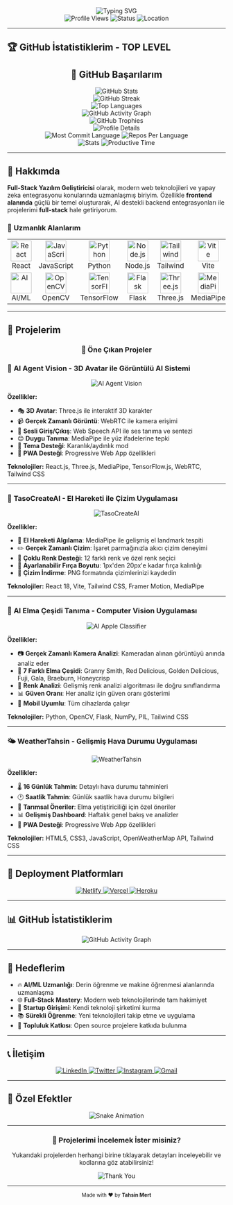 <div align="center">
  <img src="https://readme-typing-svg.herokuapp.com?font=Fira+Code&weight=700&size=35&pause=1000&color=3B82F6&center=true&vCenter=true&width=600&height=100&lines=Merhaba%2C+Ben+Tahsin+Mert;Full-Stack+Developer;AI+Enthusiast;Frontend+Specialist" alt="Typing SVG" />
</div>

<div align="center">
  <img src="https://komarev.com/ghpvc/?username=tahsinmert&style=flat-square&color=3B82F6" alt="Profile Views" />
  <img src="https://img.shields.io/badge/Status-Available-3B82F6?style=flat-square" alt="Status" />
  <img src="https://img.shields.io/badge/Location-Turkey-3B82F6?style=flat-square" alt="Location" />
</div>

---

## 🏆 **GitHub İstatistiklerim - TOP LEVEL**

<div align="center">
  <h2>🌟 <b>GitHub Başarılarım</b></h2>
</div>

<div align="center">
  <img src="https://github-readme-stats.vercel.app/api?username=tahsinmert&show_icons=true&theme=radical&hide_border=true&bg_color=0D1117&title_color=3B82F6&icon_color=3B82F6&text_color=FFFFFF&include_all_commits=true&count_private=true&custom_title=Tahsin%20Mert%20Mutlu%20-%20GitHub%20Stats" alt="GitHub Stats" />
</div>

<div align="center">
  <img src="https://github-readme-streak-stats.herokuapp.com/?user=tahsinmert&theme=radical&hide_border=true&background=0D1117&stroke=3B82F6&ring=3B82F6&fire=3B82F6&currStreakNum=FFFFFF&sideNums=FFFFFF&currStreakLabel=3B82F6&sideLabels=FFFFFF&dates=FFFFFF" alt="GitHub Streak" />
</div>

<div align="center">
  <img src="https://github-readme-stats.vercel.app/api/top-langs/?username=tahsinmert&layout=compact&theme=radical&hide_border=true&bg_color=0D1117&title_color=3B82F6&text_color=FFFFFF&langs_count=8&custom_title=En%20Çok%20Kullanılan%20Diller" alt="Top Languages" />
</div>

<div align="center">
  <img src="https://github-readme-activity-graph.vercel.app/graph?username=tahsinmert&theme=radical&hide_border=true&bg_color=0D1117&color=3B82F6&line=3B82F6&point=FFFFFF&area=true&area_color=3B82F6&custom_title=GitHub%20Aktivite%20Grafiği" alt="GitHub Activity Graph" />
</div>

<div align="center">
  <img src="https://github-profile-trophy.vercel.app/?username=tahsinmert&theme=radical&no-frame=true&no-bg=true&margin-w=4&row=1&column=7" alt="GitHub Trophies" />
</div>

<div align="center">
  <img src="https://github-profile-summary-cards.vercel.app/api/cards/profile-details?username=tahsinmert&theme=radical" alt="Profile Details" />
</div>

<div align="center">
  <img src="https://github-profile-summary-cards.vercel.app/api/cards/most-commit-language?username=tahsinmert&theme=radical" alt="Most Commit Language" />
  <img src="https://github-profile-summary-cards.vercel.app/api/cards/repos-per-language?username=tahsinmert&theme=radical" alt="Repos Per Language" />
</div>

<div align="center">
  <img src="https://github-profile-summary-cards.vercel.app/api/cards/stats?username=tahsinmert&theme=radical" alt="Stats" />
  <img src="https://github-profile-summary-cards.vercel.app/api/cards/productive-time?username=tahsinmert&theme=radical" alt="Productive Time" />
</div>

---

## 🚀 **Hakkımda**

**Full-Stack Yazılım Geliştiricisi** olarak, modern web teknolojileri ve yapay zeka entegrasyonu konularında uzmanlaşmış biriyim. Özellikle **frontend alanında** güçlü bir temel oluşturarak, AI destekli backend entegrasyonları ile projelerimi **full-stack** hale getiriyorum.

### 🎯 **Uzmanlık Alanlarım**

<div align="center">
  <table>
    <tr>
      <td align="center" width="96">
        <img src="https://techstack-generator.vercel.app/react-icon.svg" width="48" height="48" alt="React" />
        <br>React
      </td>
      <td align="center" width="96">
        <img src="https://techstack-generator.vercel.app/js-icon.svg" width="48" height="48" alt="JavaScript" />
        <br>JavaScript
      </td>
      <td align="center" width="96">
        <img src="https://techstack-generator.vercel.app/python-icon.svg" width="48" height="48" alt="Python" />
        <br>Python
      </td>
      <td align="center" width="96">
        <img src="https://techstack-generator.vercel.app/nodejs-icon.svg" width="48" height="48" alt="Node.js" />
        <br>Node.js
      </td>
      <td align="center" width="96">
        <img src="https://techstack-generator.vercel.app/tailwindcss-icon.svg" width="48" height="48" alt="Tailwind" />
        <br>Tailwind
      </td>
      <td align="center" width="96">
        <img src="https://techstack-generator.vercel.app/vite-icon.svg" width="48" height="48" alt="Vite" />
        <br>Vite
      </td>
    </tr>
    <tr>
      <td align="center" width="96">
        <img src="https://techstack-generator.vercel.app/ai-icon.svg" width="48" height="48" alt="AI" />
        <br>AI/ML
      </td>
      <td align="center" width="96">
        <img src="https://techstack-generator.vercel.app/opencv-icon.svg" width="48" height="48" alt="OpenCV" />
        <br>OpenCV
      </td>
      <td align="center" width="96">
        <img src="https://techstack-generator.vercel.app/tensorflow-icon.svg" width="48" height="48" alt="TensorFlow" />
        <br>TensorFlow
      </td>
      <td align="center" width="96">
        <img src="https://techstack-generator.vercel.app/flask-icon.svg" width="48" height="48" alt="Flask" />
        <br>Flask
      </td>
      <td align="center" width="96">
        <img src="https://techstack-generator.vercel.app/threejs-icon.svg" width="48" height="48" alt="Three.js" />
        <br>Three.js
      </td>
      <td align="center" width="96">
        <img src="https://techstack-generator.vercel.app/mediapipe-icon.svg" width="48" height="48" alt="MediaPipe" />
        <br>MediaPipe
      </td>
    </tr>
  </table>
</div>

---

## 🎨 **Projelerim**

<div align="center">
  <h3>🌟 <b>Öne Çıkan Projeler</b></h3>
</div>

### 🤖 **AI Agent Vision** - 3D Avatar ile Görüntülü AI Sistemi
<div align="center">
  <img src="https://github-readme-stats.vercel.app/api/pin/?username=tahsinmert&repo=ai-agent-vision&theme=radical&hide_border=true&bg_color=0D1117&title_color=3B82F6&icon_color=3B82F6&text_color=FFFFFF" alt="AI Agent Vision" />
</div>

**Özellikler:**
- 🎭 **3D Avatar**: Three.js ile interaktif 3D karakter
- 📹 **Gerçek Zamanlı Görüntü**: WebRTC ile kamera erişimi
- 🎤 **Sesli Giriş/Çıkış**: Web Speech API ile ses tanıma ve sentezi
- 😊 **Duygu Tanıma**: MediaPipe ile yüz ifadelerine tepki
- 🌙 **Tema Desteği**: Karanlık/aydınlık mod
- 📱 **PWA Desteği**: Progressive Web App özellikleri

**Teknolojiler:** React.js, Three.js, MediaPipe, TensorFlow.js, WebRTC, Tailwind CSS

---

### 🎨 **TasoCreateAI** - El Hareketi ile Çizim Uygulaması
<div align="center">
  <img src="https://github-readme-stats.vercel.app/api/pin/?username=tahsinmert&repo=tasocreate-ai&theme=radical&hide_border=true&bg_color=0D1117&title_color=3B82F6&icon_color=3B82F6&text_color=FFFFFF" alt="TasoCreateAI" />
</div>

**Özellikler:**
- 🤚 **El Hareketi Algılama**: MediaPipe ile gelişmiş el landmark tespiti
- ✏️ **Gerçek Zamanlı Çizim**: İşaret parmağınızla akıcı çizim deneyimi
- 🎨 **Çoklu Renk Desteği**: 12 farklı renk ve özel renk seçici
- 📏 **Ayarlanabilir Fırça Boyutu**: 1px'den 20px'e kadar fırça kalınlığı
- 💾 **Çizim İndirme**: PNG formatında çizimlerinizi kaydedin

**Teknolojiler:** React 18, Vite, Tailwind CSS, Framer Motion, MediaPipe

---

### 🍎 **AI Elma Çeşidi Tanıma** - Computer Vision Uygulaması
<div align="center">
  <img src="https://github-readme-stats.vercel.app/api/pin/?username=tahsinmert&repo=ai-apple-classifier&theme=radical&hide_border=true&bg_color=0D1117&title_color=3B82F6&icon_color=3B82F6&text_color=FFFFFF" alt="AI Apple Classifier" />
</div>

**Özellikler:**
- 📷 **Gerçek Zamanlı Kamera Analizi**: Kameradan alınan görüntüyü anında analiz eder
- 🍎 **7 Farklı Elma Çeşidi**: Granny Smith, Red Delicious, Golden Delicious, Fuji, Gala, Braeburn, Honeycrisp
- 🎨 **Renk Analizi**: Gelişmiş renk analizi algoritması ile doğru sınıflandırma
- 📊 **Güven Oranı**: Her analiz için güven oranı gösterimi
- 📱 **Mobil Uyumlu**: Tüm cihazlarda çalışır

**Teknolojiler:** Python, OpenCV, Flask, NumPy, PIL, Tailwind CSS

---

### 🌤️ **WeatherTahsin** - Gelişmiş Hava Durumu Uygulaması
<div align="center">
  <img src="https://github-readme-stats.vercel.app/api/pin/?username=tahsinmert&repo=weather-tahsin&theme=radical&hide_border=true&bg_color=0D1117&title_color=3B82F6&icon_color=3B82F6&text_color=FFFFFF" alt="WeatherTahsin" />
</div>

**Özellikler:**
- 🌡️ **16 Günlük Tahmin**: Detaylı hava durumu tahminleri
- 🕐 **Saatlik Tahmin**: Günlük saatlik hava durumu bilgileri
- 🍎 **Tarımsal Öneriler**: Elma yetiştiriciliği için özel öneriler
- 📊 **Gelişmiş Dashboard**: Haftalık genel bakış ve analizler
- 🎯 **PWA Desteği**: Progressive Web App özellikleri

**Teknolojiler:** HTML5, CSS3, JavaScript, OpenWeatherMap API, Tailwind CSS

---

## 🚀 **Deployment Platformları**

<div align="center">
  <a href="https://app.netlify.com/teams/tahsinmert/projects" target="_blank">
    <img src="https://img.shields.io/badge/Netlify-00C7B7?style=for-the-badge&logo=netlify&logoColor=white" alt="Netlify" />
  </a>
  <a href="https://vercel.com/tahsinmert" target="_blank">
    <img src="https://img.shields.io/badge/Vercel-000000?style=for-the-badge&logo=vercel&logoColor=white" alt="Vercel" />
  </a>
  <a href="https://heroku.com/tahsinmert" target="_blank">
    <img src="https://img.shields.io/badge/Heroku-430098?style=for-the-badge&logo=heroku&logoColor=white" alt="Heroku" />
  </a>
</div>

---

## 📊 **GitHub İstatistiklerim**

<div align="center">
  <img src="https://github-readme-activity-graph.vercel.app/graph?username=tahsinmert&theme=radical&hide_border=true&bg_color=0D1117&color=3B82F6&line=3B82F6&point=FFFFFF" alt="GitHub Activity Graph" />
</div>

---

## 🎯 **Hedeflerim**

- 🔥 **AI/ML Uzmanlığı**: Derin öğrenme ve makine öğrenmesi alanlarında uzmanlaşma
- 🌐 **Full-Stack Mastery**: Modern web teknolojilerinde tam hakimiyet
- 🚀 **Startup Girişimi**: Kendi teknoloji şirketimi kurma
- 📚 **Sürekli Öğrenme**: Yeni teknolojileri takip etme ve uygulama
- 🤝 **Topluluk Katkısı**: Open source projelere katkıda bulunma

---

## 📞 **İletişim**

<div align="center">
  <a href="https://linkedin.com/in/tahsinmert" target="_blank">
    <img src="https://img.shields.io/badge/LinkedIn-0077B5?style=for-the-badge&logo=linkedin&logoColor=white" alt="LinkedIn" />
  </a>
  <a href="https://twitter.com/tahsinmert" target="_blank">
    <img src="https://img.shields.io/badge/Twitter-1DA1F2?style=for-the-badge&logo=twitter&logoColor=white" alt="Twitter" />
  </a>
  <a href="https://instagram.com/tahsinmert" target="_blank">
    <img src="https://img.shields.io/badge/Instagram-E4405F?style=for-the-badge&logo=instagram&logoColor=white" alt="Instagram" />
  </a>
  <a href="mailto:tahsinmert@example.com" target="_blank">
    <img src="https://img.shields.io/badge/Gmail-D14836?style=for-the-badge&logo=gmail&logoColor=white" alt="Gmail" />
  </a>
</div>

---

## 🎨 **Özel Efektler**

<div align="center">
  <img src="https://github.com/tahsinmert/tahsinmert/blob/output/github-contribution-grid-snake-dark.svg" alt="Snake Animation" />
</div>

---

<div align="center">
  <h3>🌟 <b>Projelerimi İncelemek İster misiniz?</b></h3>
  <p>Yukarıdaki projelerden herhangi birine tıklayarak detayları inceleyebilir ve kodlarına göz atabilirsiniz!</p>
  
  <img src="https://readme-typing-svg.herokuapp.com?font=Fira+Code&weight=500&size=20&pause=2000&color=3B82F6&center=true&vCenter=true&width=600&height=50&lines=Te%C5%9Fekk%C3%BCrler+%F0%9F%98%8A;Thank+You+%F0%9F%98%8A;Gracias+%F0%9F%98%8A;Merci+%F0%9F%98%8A" alt="Thank You" />
</div>

---

<div align="center">
  <sub>Made with ❤️ by <b>Tahsin Mert</b></sub>
</div>
